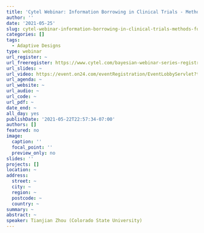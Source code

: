 ```yaml
---
title: 'Cytel Webinar: Information Borrowing in Clinical Trials - Methods for Basket Trials and External Data'
author: ''
date: '2021-05-25'
slug: cytel-webinar-information-borrowing-in-clinical-trials-methods-for-basket-trials-and-external-data
categories: []
tags:
  - Adaptive Designs
type: webinar
url_register: ~
url_freeregister: https://www.cytel.com/bayesian-webinar-series-registration
url_slides: ~
url_video: https://event.on24.com/eventRegistration/EventLobbyServlet?target=reg20.jsp&mode=login&eventid=3142848&sessionid=1&key=A9D8F90D859FDD4C0B302215306E5EC9&regTag=&V2=false&sourcepage=register
url_agenda: ~
url_website: ~
url_audio: ~
url_code: ~
url_pdf: ~
date_end: ~
all_day: yes
publishDate: '2021-05-22T22:57:34-07:00'
authors: []
featured: no
image:
  caption: ''
  focal_point: ''
  preview_only: no
slides: ''
projects: []
location: ~
address:
  street: ~
  city: ~
  region: ~
  postcode: ~
  country: ~
summary: ~
abstract: ~
speaker: Tianjian Zhou (Colorado State University)
---
```

<!--more-->
